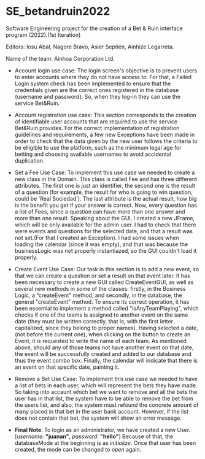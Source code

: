 # SE_betandruin2022
 Software Engineering project for the creation of a Bet &amp; Ruin interface program (2022).(1st Iteration)

 Editors: Iosu Abal, Nagore Bravo, Asier Septién, Ainhize Legarreta.
 
 Name of the team: Ainhoa Corporation Ltd.
 
 
 + Account login use case:
 The login screen's objective is to prevent users to enter accounts where they do not have access to. For that, a Failed Login system check has been implemented to
 ensure that the credentials given are the correct ones registered in the database (username and password). So, when they log-in they can use the service Bet&Ruin.
 
 
 
 + Account registration use case:
 This section corresponds to the creation of identifiable user accounts that are required to use the service Bet&Ruin provides. For the correct implementation of registration
 guidelines and requirements, a few new Exceptions have been made in order to check that the data given by the new user follows the criteria to be elligible to use the platform,
 such as the minimum legal age for betting and choosing available usernames to avoid accidental duplication.
 
 
 + Set a Fee Use Case:
 To implement this use case we needed to create a new class in the Domain. This class is called Fee and has three different attributes.
 The first one is just an identifier, the second one is the result of a question (for example, the result for who is going to win question, could 
 be 'Real Sociedad'). The last attribute is the actual result, how big is the benefit you get if your answer is correct.
 Now, every question has a list of Fees, since a question can have more than one answer and more than one result.
 Speaking about the GUI, I created a new JFrame, which will be only available for the admin user. I had to check that there were events and questions for the selected date, 
 and that a result was not set.(For that I created an Exception). I had some issues when loading the calendar (since it was empty), and that was because
 the businessLogic was not properly instantiazed, so the GUI couldn't load it properly.
 
 
 
 + Create Event Use Case: 
Our task in this section is to add a new event, so that we can create a question or set a result on that event later. It has been necessary to create a new GUI called CreateEventGUI, as well as several new methods in some of the classes: firstly, in the Business Logic, a “createEvent” method, and secondly, in the database, the general "createEvent" method. To ensure its correct operation, it has been essential to implement a method called "isAnyTeamPlaying", which checks if one of the teams is assigned to another event on the same date (they must be written correctly, that is, with the first letter capitalized, since they belong to proper names). Having selected a date, (not before the current one), when clicking on the button to create an Event, it is requested to write the name of each team. As mentioned above, should any of those teams not have another event on that date, the event will be successfully created and added to our database and thus the event combo box. Finally, the calendar will indicate that there is an event on that specific date, painting it.



+ Remove a Bet Use Case:
  To implement this use case we needed to have a list of bets in each user, which will represent
  the bets they have made. So taking into accaunt which bet we want to remove and all the bets the user has in that list, the system have to be able to remove the bet from the users list, and also, the system must refound the concrete amount of many placed in that bet in the user bank account. However, if the list does not contain that bet, the system will show an error message.


+ **Final Note**:
To login as an administrator, we have created a new User.[*username*: **"juanan"**, *password*: **"hello"**]
	Because of that, the databaseMode at the beginning is as *initialize*. Once that user has been created, the mode can be changed to *open* again.
 